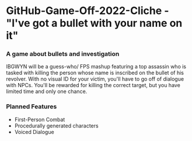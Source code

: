 # GitHub-Game-Off-2022-Cliche - "I've got a bullet with your name on it"

### A game about bullets and investigation
IBGWYN will be a guess-who/ FPS mashup featuring a top assassin who is tasked with killing the person whose name is inscribed on the bullet of his revolver. 
With no visual ID for your victim, you'll have to go off of dialogue with NPCs. 
You'll be rewarded for killing the correct target, but you have limited time and only one chance.

### Planned Features
  * First-Person Combat
  * Procedurally generated characters
  * Voiced Dialogue

